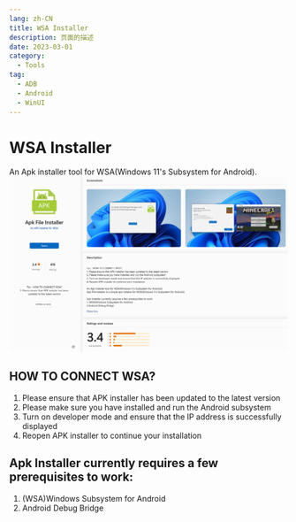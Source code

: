 ```yaml
---
lang: zh-CN
title: WSA Installer
description: 页面的描述
date: 2023-03-01
category:
  - Tools
tag:
  - ADB
  - Android
  - WinUI
---
```

# WSA Installer
An Apk installer tool for WSA(Windows 11's Subsystem for Android).
![](/assets/images/wsainstaller.png)

## HOW TO CONNECT WSA?
1. Please ensure that APK installer has been updated to the latest version
2. Please make sure you have installed and run the Android subsystem
3. Turn on developer mode and ensure that the IP address is successfully displayed
4. Reopen APK installer to continue your installation


## Apk Installer currently requires a few prerequisites to work:
1. (WSA)Windows Subsystem for Android
2. Android Debug Bridge